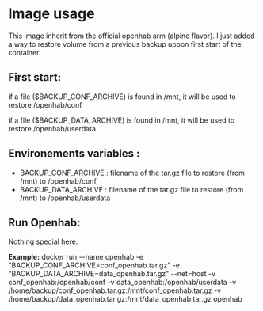 Image usage
===========

This image inherit from the official openhab arm (alpine flavor).
I just added a way to restore volume from a previous backup uppon first start of the container.

First start:
------------
if a file ($BACKUP_CONF_ARCHIVE) is found in /mnt, it will be used to restore /openhab/conf

if a file ($BACKUP_DATA_ARCHIVE) is found in /mnt, it will be used to restore /openhab/userdata


Environements variables :
-------------------------

- BACKUP_CONF_ARCHIVE : filename of the tar.gz file to restore (from /mnt) to /openhab/conf
- BACKUP_DATA_ARCHIVE : filename of the tar.gz file to restore (from /mnt) to /openhab/userdata


Run Openhab:
--------------
Nothing special here.

**Example:** docker run --name openhab -e "BACKUP_CONF_ARCHIVE=conf_openhab.tar.gz" -e "BACKUP_DATA_ARCHIVE=data_openhab.tar.gz" --net=host -v conf_openhab:/openhab/conf -v data_openhab:/openhab/userdata -v /home/backup/conf_openhab.tar.gz:/mnt/conf_openhab.tar.gz -v /home/backup/data_openhab.tar.gz:/mnt/data_openhab.tar.gz openhab